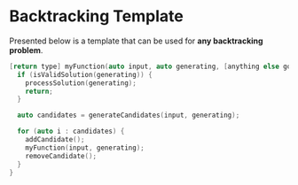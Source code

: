 # Backtracking Template

Presented below is a template that can be used for **any backtracking problem**.

```cpp
[return type] myFunction(auto input, auto generating, [anything else goes here]) {
  if (isValidSolution(generating)) {
    processSolution(generating);
    return;
  }

  auto candidates = generateCandidates(input, generating);

  for (auto i : candidates) {
    addCandidate();
    myFunction(input, generating);
    removeCandidate();
  }
}
```
